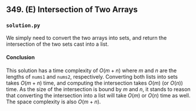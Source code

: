 ## 349. (E) Intersection of Two Arrays

### `solution.py`
We simply need to convert the two arrays into sets, and return the intersection of the two sets cast into a list.  

#### Conclusion
This solution has a time complexity of $O(m+n)$ where $m$ and $n$ are the lengths of `nums1` and `nums2`, respectively. Converting both lists into sets takes $O(m+n)$ time, and computing the intersection takes $O(m)$ (or $O(n)$) time. As the size of the intersection is bound by $m$ and $n$, it stands to reason that converting the intersection into a list will take $O(m)$ or $O(n)$ time as well. The space complexity is also $O(m+n)$.  
  

